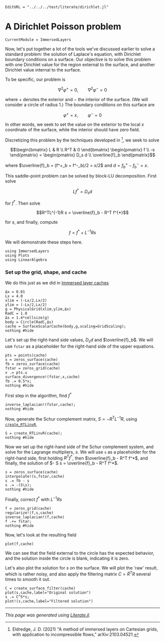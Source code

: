 ```@meta
EditURL = "../../../test/literate/dirichlet.jl"
```

# A Dirichlet Poisson problem

```@meta
CurrentModule = ImmersedLayers
```

Now, let's put together a lot of the tools we've discussed earlier
to solve a standard problem: the solution of Laplace's equation,
with Dirichlet boundary conditions on a surface. Our objective is to solve this
problem with one Dirichlet value for the region external to the surface,
and another Dirichlet value internal to the surface.

To be specific, our problem is

$$\nabla^2\varphi^+ = 0,\qquad \nabla^2\varphi^- = 0$$

where $+$ denotes the exterior and $-$ the interior of the surface. (We will
consider a circle of radius 1.) The boundary conditions on this surface are

$$\varphi^+ = x, \qquad \varphi^- = 0$$

In other words, we seek to set the value on the exterior to the local $x$ coordinate
of the surface, while the interior should have zero field.

Discretizing this problem by the techniques developed in [^1], we seek to solve

$$\begin{bmatrix} L & R \\ R^T & 0 \end{bmatrix} \begin{pmatrix} f \\ -s \end{pmatrix} = \begin{pmatrix} D_s d \\ \overline{f}_b \end{pmatrix}$$

where $\overline{f}_b = (f^+_b + f^-_b)/2 = x/2$ and $d = f^+_b - f^-_b = x$.

This saddle-point problem can be solved by block-LU decomposition. First solve

$$L f^{*} = D_s d$$

for $f^*$. Then solve

$$R^TL^{-1}R s = \overline{f}_b - R^T f^{*}$$

for $s$, and finally, compute

$$f = f^{*} + L^{-1}R s$$

We will demonstrate these steps here.

````@example dirichlet
using ImmersedLayers
using Plots
using LinearAlgebra
````

### Set up the grid, shape, and cache
We do this just as we did in [Immersed layer caches](@ref)

````@example dirichlet
Δx = 0.01
Lx = 4.0
xlim = (-Lx/2,Lx/2)
ylim = (-Lx/2,Lx/2)
g = PhysicalGrid(xlim,ylim,Δx)
RadC = 1.0
Δs = 1.4*cellsize(g)
body = Circle(RadC,Δs)
cache = SurfaceScalarCache(body,g,scaling=GridScaling);
nothing #hide
````

Let's set up the right-hand side values, $D_s d$ and $\overline{f}_b$.
We will use `fstar` as a placeholder for the right-hand side of the
upper equations.

````@example dirichlet
pts = points(cache)
x = zeros_surface(cache)
fb = zeros_surface(cache)
fstar = zeros_grid(cache)
x .= pts.u
surface_divergence!(fstar,x,cache)
fb .= 0.5*x;
nothing #hide
````

First step in the algorithm, find $f^*$

````@example dirichlet
inverse_laplacian!(fstar,cache);
nothing #hide
````

Now, generate the Schur complement matrix, $S = -R^TL^{-1}R$, using
[`create_RTLinvR`](@ref),

````@example dirichlet
S = create_RTLinvR(cache);
nothing #hide
````

Now we set up the right-hand side of the Schur complement system, and solve
for the Lagrange multipliers, $s$. We will use `s` as a placeholder for the
right-hand side, first holding $R^T f^*$, then $\overline{f}_b - R^T f^*$,
and finally, the solution of $- S s = \overline{f}_b - R^T f^*$.

````@example dirichlet
s = zeros_surface(cache)
interpolate!(s,fstar,cache)
s .= fb - s
s .= -(S\s);
nothing #hide
````

Finally, correct $f^*$ with $L^{-1}Rs$

````@example dirichlet
f = zeros_grid(cache)
regularize!(f,s,cache)
inverse_laplacian!(f,cache)
f .+= fstar;
nothing #hide
````

Now, let's look at the resulting field

````@example dirichlet
plot(f,cache)
````

We can see that the field external to the circle has the expected behavior,
and the solution inside the circle is blank, indicating it is zero.

Let's also plot the solution for $s$ on the surface. We will plot the
'raw' result, which is rather noisy, and also apply the filtering matrix $C = \tilde{R}^T R$
several times to smooth it out.

````@example dirichlet
C = create_surface_filter(cache)
plot(s,cache,label="Original solution")
s .= C^5*s;
plot!(s,cache,label="Filtered solution")
````

[^1]: Eldredge, J. D. (2021) "A method of immersed layers on Cartesian grids, with application to incompressible flows," arXiv:2103.04521.

---

*This page was generated using [Literate.jl](https://github.com/fredrikekre/Literate.jl).*

